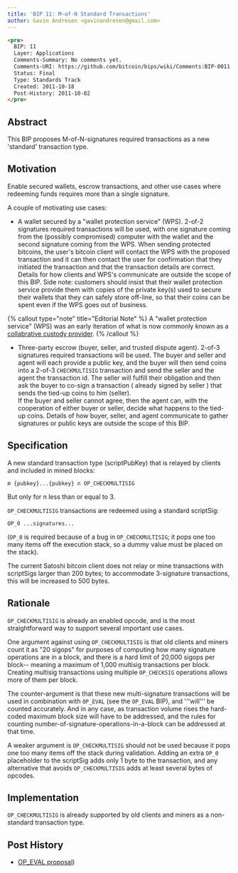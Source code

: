 ```yaml
---
title: 'BIP 11: M-of-N Standard Transactions'
author: Gavin Andresen <gavinandresen@gmail.com>
---
```


```md
<pre>
  BIP: 11
  Layer: Applications
  Comments-Summary: No comments yet.
  Comments-URI: https://github.com/bitcoin/bips/wiki/Comments:BIP-0011
  Status: Final
  Type: Standards Track
  Created: 2011-10-18
  Post-History: 2011-10-02
</pre>
```

## Abstract

This BIP proposes M-of-N-signatures required transactions as a new 'standard' transaction type.

## Motivation

Enable secured wallets, escrow transactions, and other use cases where redeeming funds requires more than a single signature.

A couple of motivating use cases:

- A wallet secured by a "wallet protection service" (WPS). 2-of-2 signatures required transactions will be used, with one signature coming from the (possibly compromised) computer with the wallet and the second signature coming from the WPS. When sending protected bitcoins, the user's bitcoin client will contact the WPS with the proposed transaction and it can then contact the user for confirmation that they initiated the transaction and that the transaction details are correct. Details for how clients and WPS's communicate are outside the scope of this BIP. Side note: customers should insist that their wallet protection service provide them with copies of the private key(s) used to secure their wallets that they can safely store off-line, so that their coins can be spent even if the WPS goes out of business.

{% callout type="note" title="Editorial Note" %}
A "wallet protection service" (WPS) was an early iteration of what is now commonly known as a [collabrative custody provider](https://unchained.com/collaborative-custody/#:~:text=Collaborative%20custody%20gives%20bitcoin%20holders,always%20held%20in%20cold%20storage.).
{% /callout %}

- Three-party escrow (buyer, seller, and trusted dispute agent). 2-of-3 signatures required transactions will be used. The buyer and seller and agent will each provide a public key, and the buyer will then send coins into a 2-of-3 `CHECKMULTISIG` transaction and send the seller and the agent the transaction id. The seller will fulfill their obligation and then ask the buyer to co-sign a transaction ( already signed by seller ) that sends the tied-up coins to him (seller).<br />If the buyer and seller cannot agree, then the agent can, with the cooperation of either buyer or seller, decide what happens to the tied-up coins. Details of how buyer, seller, and agent communicate to gather signatures or public keys are outside the scope of this BIP.

## Specification

A new standard transaction type (scriptPubKey) that is relayed by clients and included in mined blocks:

```
m {pubkey}...{pubkey} n OP_CHECKMULTISIG
```

But only for n less than or equal to 3.

`OP_CHECKMULTISIG` transactions are redeemed using a standard scriptSig:

```
OP_0 ...signatures...
```

(`OP_0` is required because of a bug in `OP_CHECKMULTISIG`; it pops one too many items off the execution stack, so a dummy value must be placed on the stack).

The current Satoshi bitcoin client does not relay or mine transactions with scriptSigs larger than 200 bytes; to accommodate 3-signature transactions, this will be increased to 500 bytes.

## Rationale

`OP_CHECKMULTISIG` is already an enabled opcode, and is the most straightforward way to support several important use cases.

One argument against using `OP_CHECKMULTISIG` is that old clients and miners count it as "20 sigops" for purposes of computing how many signature operations are in a block, and there is a hard limit of 20,000 sigops per block-- meaning a maximum of 1,000 multisig transactions per block. Creating multisig transactions using multiple `OP_CHECKSIG` operations allows more of them per block.

The counter-argument is that these new multi-signature transactions will be used in combination with `OP_EVAL` (see the `OP_EVAL` BIP), and '''will''' be counted accurately. And in any case, as transaction volume rises the hard-coded maximum block size will have to be addressed, and the rules for counting number-of-signature-operations-in-a-block can be addressed at that time.

A weaker argument is `OP_CHECKMULTISIG` should not be used because it pops one too many items off the stack during validation. Adding an extra `OP_0` placeholder to the scriptSig adds only 1 byte to the transaction, and any alternative that avoids `OP_CHECKMULTISIG` adds at least several bytes of opcodes.

## Implementation

`OP_CHECKMULTISIG` is already supported by old clients and miners as a non-standard transaction type.

## Post History

- [OP_EVAL proposal](https://bitcointalk.org/index.php?topic=46538))
